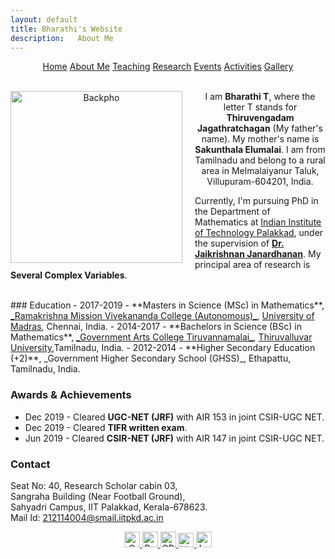 ```yaml
---
layout: default
title: Bharathi's Website
description:   About Me 
---
```

<center> <a href="index">Home</a>   <a href="about">About Me</a>     <a href="teaching">Teaching</a>  <a href="research">Research</a>   <a href="event">Events</a> <a href="activities">Activities</a> <a href="gallery">Gallery</a>   </center>
<br/> 
<p align="center">
<img src="Backpho.png" alt="Backpho" style="float: left; margin-right: 20px; width: 275px;"/> 
I am <b>Bharathi T</b>, where the letter T stands for <b>Thiruvengadam Jagathratchagan</b> (My father's name). My mother's name is <b>Sakunthala Elumalai</b>. I am from Tamilnadu and belong to a rural area in Melmalaiyanur Taluk, Villupuram-604201, India. 

Currently, I'm pursuing PhD in the Department of Mathematics at <a href="https://iitpkd.ac.in/">Indian Institute of Technology Palakkad</a>, under the supervision of <a href="https://jaikrishnanj.github.io/">**Dr. Jaikrishnan Janardhanan**</a>. My principal area of research is **Several Complex Variables**.

<br/> 
### Education 
- 2017-2019 - **Masters in Science (MSc) in Mathematics**, <a href="https://rkmvc.ac.in/daycollege/">_Ramakrishna Mission Vivekananda College (Autonomous)_</a>, <a href="https://www.unom.ac.in/">University of Madras</a>, Chennai, India.
- 2014-2017 - **Bachelors in Science (BSc) in Mathematics**, <a href="https://gactvm.in/">_Government Arts College Tiruvannamalai_</a>, <a href="https://www.tvu.edu.in/">Thiruvalluvar University</a>,Tamilnadu, India.
- 2012-2014 - **Higher Secondary Education (+2)**, _Government Higher Secondary School (GHSS)_, Ethapattu, Tamilnadu, India.

### Awards & Achievements
- Dec 2019 - Cleared **UGC-NET (JRF)** with AIR 153 in joint CSIR-UGC NET.  
- Dec 2019 - Cleared **TIFR written exam**.
- Jun 2019  - Cleared  **CSIR-NET (JRF)** with AIR 147 in joint CSIR-UGC NET. 

### Contact
Seat No: 40, Research Scholar cabin 03, <br/>
Sangraha Building (Near Football Ground),
<br/> Sahyadri Campus, IIT Palakkad, Kerala-678623.
<br/> Mail Id: <a href="mailto:212114004@smail.iitpkd.ac.in">212114004@smail.iitpkd.ac.in</a>
<p align="center">
  <a href="mailto:bharathit.math@gmail.com">
  <img src="https://upload.wikimedia.org/wikipedia/commons/8/8c/Gmail_Icon_%282013-2020%29.svg" alt="Gmail" width="25" height="25" />
</a>  
  <a href="https://www.researchgate.net/profile/Bharathi-Thiruvengadam">
    <img src="https://upload.wikimedia.org/wikipedia/commons/5/5e/ResearchGate_icon_SVG.svg" alt="ResearchGate" width="25" height="25"  />
  </a> 
  <a href="https://orcid.org/0009-0007-6083-3185">
    <img src="https://upload.wikimedia.org/wikipedia/commons/0/06/ORCID_iD.svg" alt="ORCID iD" width="25" height="25" />
  </a> 
 <a href="https://www.linkedin.com/in/bharathi-thiruvengadam/">
    <img src="https://upload.wikimedia.org/wikipedia/commons/8/81/LinkedIn_icon.svg" alt="LinkedIn" width="25" height="23" />
</a>
<a href="https://maps.app.goo.gl/SC1YYwx1edXkGq2n6">
  <img src="https://upload.wikimedia.org/wikipedia/commons/3/39/Google_Maps_icon_%282015-2020%29.svg" alt="Location" width="25" height="25" />
</a>
</p>
